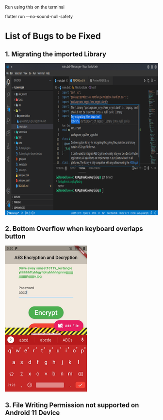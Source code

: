 Run using this on the terminal

flutter run --no-sound-null-safety

# List of Bugs to be Fixed

## 1. Migrating the imported Library

<img src="bugreportscreenshots/migrate" width="700" height="500">


## 2. Bottom Overflow when keyboard overlaps button

<img src="bugreportscreenshots/overflow.jpg" width="270" height="480">

## 3. File Writing Permission not supported on Android 11 Device










